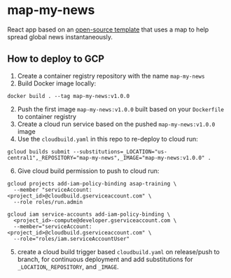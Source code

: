 # map-my-news
React app based on an [open-source template](https://www.creative-tim.com/product/blk-design-system-react?ref=blkdsr-index-page-download-section&_ga=2.75311890.1282743534.1668796676-1609137795.1661799698#) that uses a map to help spread global news instantaneously.

## How to deploy to GCP

1. Create a container registry repository with the name `map-my-news`
2. Build Docker image locally:
```
docker build . --tag map-my-news:v1.0.0 
```
2. Push the first image `map-my-news:v1.0.0` built based on your `Dockerfile` to container registry
3. Create a cloud run service based on the pushed `map-my-news:v1.0.0` image
4. Use the `cloudbuild.yaml` in this repo to re-deploy to cloud run:
```
gcloud builds submit --substitutions=_LOCATION="us-central1",_REPOSITORY="map-my-news",_IMAGE="map-my-news:v1.0.0" .
```
6. Give cloud build permission to push to cloud run:
```
gcloud projects add-iam-policy-binding asap-training \
  --member "serviceAccount:<project_id>@cloudbuild.gserviceaccount.com" \
  --role roles/run.admin
```
```
gcloud iam service-accounts add-iam-policy-binding \
  <project_id>-compute@developer.gserviceaccount.com \
  --member="serviceAccount:<project_id>@cloudbuild.gserviceaccount.com" \
  --role="roles/iam.serviceAccountUser"
```
5. create a cloud build trigger based `cloudbuild.yaml` on release/push to branch, for continuous deployment and add substitutions for `_LOCATION`,`_REPOSITORY`, and `_IMAGE`.